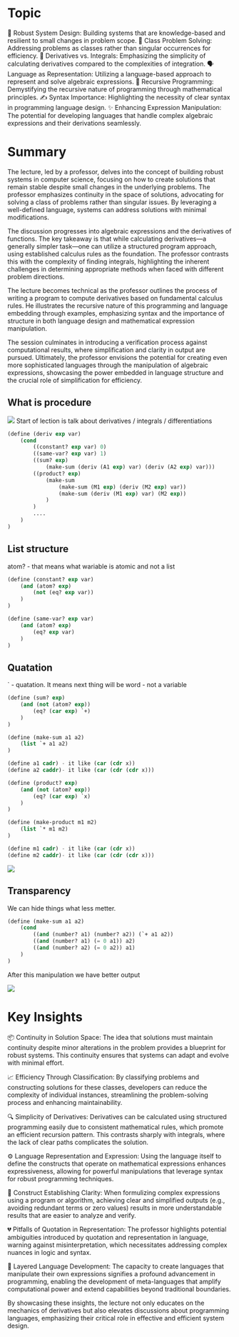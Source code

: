 # Topic
🎯 Robust System Design: Building systems that are knowledge-based and resilient to small changes in problem scope.
🧩 Class Problem Solving: Addressing problems as classes rather than singular occurrences for efficiency.
📐 Derivatives vs. Integrals: Emphasizing the simplicity of calculating derivatives compared to the complexities of integration.
🗣️ Language as Representation: Utilizing a language-based approach to represent and solve algebraic expressions.
🔄 Recursive Programming: Demystifying the recursive nature of programming through mathematical principles.
✍️ Syntax Importance: Highlighting the necessity of clear syntax in programming language design.
✨ Enhancing Expression Manipulation: The potential for developing languages that handle complex algebraic expressions and their derivations seamlessly.

# Summary

The lecture, led by a professor, delves into the concept of building robust systems in computer science, focusing on how to create solutions that remain stable despite small changes in the underlying problems. The professor emphasizes continuity in the space of solutions, advocating for solving a class of problems rather than singular issues. By leveraging a well-defined language, systems can address solutions with minimal modifications.

The discussion progresses into algebraic expressions and the derivatives of functions. The key takeaway is that while calculating derivatives—a generally simpler task—one can utilize a structured program approach, using established calculus rules as the foundation. The professor contrasts this with the complexity of finding integrals, highlighting the inherent challenges in determining appropriate methods when faced with different problem directions.

The lecture becomes technical as the professor outlines the process of writing a program to compute derivatives based on fundamental calculus rules. He illustrates the recursive nature of this programming and language embedding through examples, emphasizing syntax and the importance of structure in both language design and mathematical expression manipulation.

The session culminates in introducing a verification process against computational results, where simplification and clarity in output are pursued. Ultimately, the professor envisions the potential for creating even more sophisticated languages through the manipulation of algebraic expressions, showcasing the power embedded in language structure and the crucial role of simplification for efficiency.

## What is procedure
![](https://i.imgur.com/lHuLYlk.png)
Start of lection is talk about derivatives / integrals / differentiations

``` lisp
(define (deriv exp var)
	(cond
		((constant? exp var) 0)
		((same-var? exp var) 1)
		((sum? exp) 
			(make-sum (deriv (A1 exp) var) (deriv (A2 exp) var)))
		((product? exp)
			(make-sum
				(make-sum (M1 exp) (deriv (M2 exp) var))
				(make-sum (deriv (M1 exp) var) (M2 exp))
			)
		)
		....
	)
)
```

## List structure

atom? - that means what wariable is atomic and not a list
``` lisp
(define (constant? exp var)
	(and (atom? exp)
		(not (eq? exp var))
	)
)

(define (same-var? exp var)
	(and (atom? exp)
		(eq? exp var)
	)
)
```
## Quatation 

\` - quatation. It means next thing will be word - not a variable
``` lisp 
(define (sum? exp)
	(and (not (atom? exp))
		(eq? (car exp) `+)
	)
)

(define (make-sum a1 a2)
	(list `+ a1 a2)
)

(define a1 cadr) - it like (car (cdr x))
(define a2 caddr)- it like (car (cdr (cdr x)))

(define (product? exp)
	(and (not (atom? exp))
		(eq? (car exp) `x)
	)
)

(define (make-product m1 m2)
	(list `* m1 m2)
)

(define m1 cadr) - it like (car (cdr x))
(define m2 caddr)- it like (car (cdr (cdr x)))
```

![](https://i.imgur.com/dCnBzAZ.png)

## Transparency
We can hide things what less metter.
``` lisp
(define (make-sum a1 a2)
	(cond 
		((and (number? a1) (number? a2)) (`+ a1 a2))
		((and (number? a1) (= 0 a1)) a2)
		((and (number? a2) (= 0 a2)) a1)
	)
)
```
After this manipulation we have better output

![](https://i.imgur.com/AUO4w9f.png)

# Key Insights
📦 Continuity in Solution Space: The idea that solutions must maintain continuity despite minor alterations in the problem provides a blueprint for robust systems. This continuity ensures that systems can adapt and evolve with minimal effort.

📈 Efficiency Through Classification: By classifying problems and constructing solutions for these classes, developers can reduce the complexity of individual instances, streamlining the problem-solving process and enhancing maintainability.

🔍 Simplicity of Derivatives: Derivatives can be calculated using structured programming easily due to consistent mathematical rules, which promote an efficient recursion pattern. This contrasts sharply with integrals, where the lack of clear paths complicates the solution.

⚙️ Language Representation and Expression: Using the language itself to define the constructs that operate on mathematical expressions enhances expressiveness, allowing for powerful manipulations that leverage syntax for robust programming techniques.

🔄 Construct Establishing Clarity: When formulizing complex expressions using a program or algorithm, achieving clear and simplified outputs (e.g., avoiding redundant terms or zero values) results in more understandable results that are easier to analyze and verify.

💔 Pitfalls of Quotation in Representation: The professor highlights potential ambiguities introduced by quotation and representation in language, warning against misinterpretation, which necessitates addressing complex nuances in logic and syntax.

🔗 Layered Language Development: The capacity to create languages that manipulate their own expressions signifies a profound advancement in programming, enabling the development of meta-languages that amplify computational power and extend capabilities beyond traditional boundaries.

By showcasing these insights, the lecture not only educates on the mechanics of derivatives but also elevates discussions about programming languages, emphasizing their critical role in effective and efficient system design.
